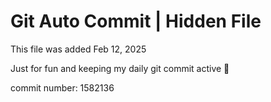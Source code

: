# Git Auto Commit | Hidden File

This file was added Feb 12, 2025

Just for fun and keeping my daily git commit active 🤪

commit number: 1582136
